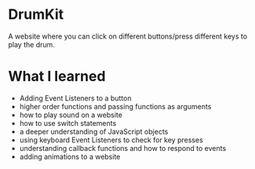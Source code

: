 # DrumKit
A website where you can click on different buttons/press different keys to play the drum.
# What I learned
* Adding Event Listeners to a button
* higher order functions and passing functions as arguments
* how to play sound on a website
* how to use switch statements 
* a deeper understanding of JavaScript objects
* using keyboard Event Listeners to check for key presses
* understanding callback functions and how to respond to events
* adding animations to a website
